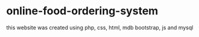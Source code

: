 # online-food-ordering-system
this website was created using php, css, html, mdb bootstrap, js and mysql
